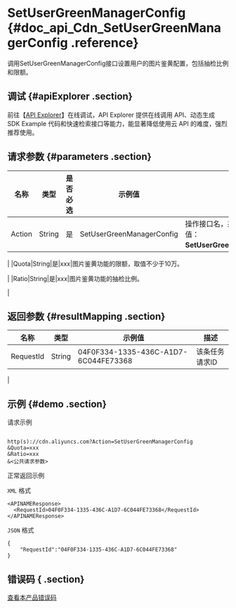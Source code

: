 # SetUserGreenManagerConfig {#doc_api_Cdn_SetUserGreenManagerConfig .reference}

调用SetUserGreenManagerConfig接口设置用户的图片鉴黄配置，包括抽检比例和限额。

## 调试 {#apiExplorer .section}

前往【[API Explorer](https://api.aliyun.com/#product=Cdn&api=SetUserGreenManagerConfig)】在线调试，API Explorer 提供在线调用 API、动态生成 SDK Example 代码和快速检索接口等能力，能显著降低使用云 API 的难度，强烈推荐使用。

## 请求参数 {#parameters .section}

|名称|类型|是否必选|示例值|描述|
|--|--|----|---|--|
|Action|String|是|SetUserGreenManagerConfig|操作接口名，系统规定参数。取值：**SetUserGreenManagerConfig**。

 |
|Quota|String|是|xxx|图片鉴黄功能的限额，取值不少于10万。

 |
|Ratio|String|是|xxx|图片鉴黄功能的抽检比例。

 |

## 返回参数 {#resultMapping .section}

|名称|类型|示例值|描述|
|--|--|---|--|
|RequestId|String|04F0F334-1335-436C-A1D7-6C044FE73368|该条任务请求ID

 |

## 示例 {#demo .section}

请求示例

``` {#request_demo}

http(s)://cdn.aliyuncs.com?Action=SetUserGreenManagerConfig
&Quota=xxx
&Ratio=xxx
&<公共请求参数>

```

正常返回示例

`XML` 格式

``` {#xml_return_success_demo}
<APINAMEResponse>
  <RequestId>04F0F334-1335-436C-A1D7-6C044FE73368</RequestId>
</APINAMEResponse>

```

`JSON` 格式

``` {#json_return_success_demo}
{
	"RequestId":"04F0F334-1335-436C-A1D7-6C044FE73368"
}
```

## 错误码 { .section}

[查看本产品错误码](https://error-center.aliyun.com/status/product/Cdn)

